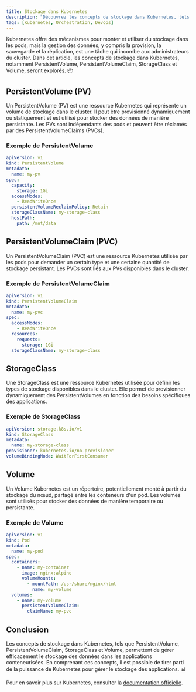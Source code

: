 ```yaml
---
title: Stockage dans Kubernetes
description: "Découvrez les concepts de stockage dans Kubernetes, tels que PersistentVolume, PersistentVolumeClaim, StorageClass et Volume."
tags: [Kubernetes, Orchestration, Devops]
---
```


Kubernetes offre des mécanismes pour monter et utiliser du stockage dans les pods, mais la gestion des données, y compris la provision, la sauvegarde et la réplication, est une tâche qui incombe aux administrateurs du cluster. Dans cet article, les concepts de stockage dans Kubernetes, notamment PersistentVolume, PersistentVolumeClaim, StorageClass et Volume, seront explorés. 📦

<!--truncate-->

## PersistentVolume (PV)

Un PersistentVolume (PV) est une ressource Kubernetes qui représente un volume de stockage dans le cluster. Il peut être provisionné dynamiquement ou statiquement et est utilisé pour stocker des données de manière persistante. Les PVs sont indépendants des pods et peuvent être réclamés par des PersistentVolumeClaims (PVCs).

### Exemple de PersistentVolume

```yaml
apiVersion: v1
kind: PersistentVolume
metadata:
  name: my-pv
spec:
  capacity:
    storage: 1Gi
  accessModes:
    - ReadWriteOnce
  persistentVolumeReclaimPolicy: Retain
  storageClassName: my-storage-class
  hostPath:
    path: /mnt/data
```

## PersistentVolumeClaim (PVC)

Un PersistentVolumeClaim (PVC) est une ressource Kubernetes utilisée par les pods pour demander un certain type et une certaine quantité de stockage persistant. Les PVCs sont liés aux PVs disponibles dans le cluster.

### Exemple de PersistentVolumeClaim

```yaml
apiVersion: v1
kind: PersistentVolumeClaim
metadata:
  name: my-pvc
spec:
  accessModes:
    - ReadWriteOnce
  resources:
    requests:
      storage: 1Gi
  storageClassName: my-storage-class
```

## StorageClass

Une StorageClass est une ressource Kubernetes utilisée pour définir les types de stockage disponibles dans le cluster. Elle permet de provisionner dynamiquement des PersistentVolumes en fonction des besoins spécifiques des applications.

### Exemple de StorageClass

```yaml
apiVersion: storage.k8s.io/v1
kind: StorageClass
metadata:
  name: my-storage-class
provisioner: kubernetes.io/no-provisioner
volumeBindingMode: WaitForFirstConsumer
```

## Volume

Un Volume Kubernetes est un répertoire, potentiellement monté à partir du stockage du nœud, partagé entre les conteneurs d'un pod. Les volumes sont utilisés pour stocker des données de manière temporaire ou persistante.

### Exemple de Volume

```yaml
apiVersion: v1
kind: Pod
metadata:
  name: my-pod
spec:
  containers:
    - name: my-container
      image: nginx:alpine
      volumeMounts:
        - mountPath: /usr/share/nginx/html
          name: my-volume
  volumes:
    - name: my-volume
      persistentVolumeClaim:
        claimName: my-pvc
```

## Conclusion

Les concepts de stockage dans Kubernetes, tels que PersistentVolume, PersistentVolumeClaim, StorageClass et Volume, permettent de gérer efficacement le stockage des données dans les applications conteneurisées. En comprenant ces concepts, il est possible de tirer parti de la puissance de Kubernetes pour gérer le stockage des applications. 📊

Pour en savoir plus sur Kubernetes, consulter la [documentation officielle](https://kubernetes.io/fr/docs/concepts/).
